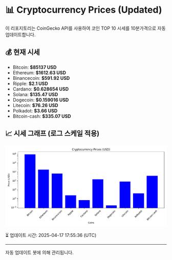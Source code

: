 
# 📊 Cryptocurrency Prices (Updated)

이 리포지토리는 CoinGecko API를 사용하여 코인 TOP 10 시세를 10분가격으로 자동 업데이트합니다.

## 💰 현재 시세
- Bitcoin: **$85137 USD**
- Ethereum: **$1612.63 USD**
- Binancecoin: **$591.92 USD**
- Ripple: **$2.1 USD**
- Cardano: **$0.628654 USD**
- Solana: **$135.47 USD**
- Dogecoin: **$0.159016 USD**
- Litecoin: **$76.26 USD**
- Polkadot: **$3.66 USD**
- Bitcoin-cash: **$335.07 USD**

## 📈 시세 그래프 (로그 스케일 적용)
![Crypto Prices](crypto_prices.png)

⏳ 업데이트 시간: 2025-04-17 17:55:36 (UTC)

---
자동 업데이트 봇에 의해 관리됩니다.
